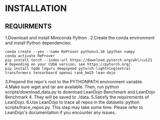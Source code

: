 # INSTALLATION

## REQUIRMENTS

1.Download and install Miniconda Python .
2.Create the conda environment and install Python dependencies:
```
conda create --yes --name ReProver python=3.10 ipython numpy
conda activate ReProver
pip install torch --index-url https://download.pytorch.org/whl/cu121  # Depending on your CUDA version; see https://pytorch.org/.
pip install tqdm loguru deepspeed pytorch-lightning[extra] transformers tensorboard openai rank_bm25 lean-dojo
```
3.Prepend the repo's root to the PYTHONPATH environment variable.
4.Make sure wget and tar are available. Then, run python scripts/download_data.py to download LeanDojo Benchmark and LeanDojo Benchmark 4. They will be saved to ./data.
5.Satisfy the requirements of LeanDojo.
6.Use LeanDojo to trace all repos in the datasets: python scripts/trace_repos.py. This step may take some time. Please refer to LeanDojo's documentation if you encounter any issues.